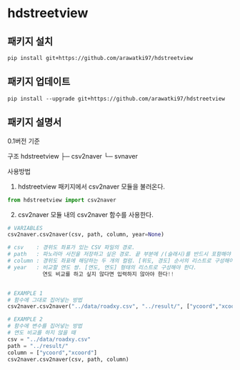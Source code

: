 # hdstreetview

## 패키지 설치
```
pip install git+https://github.com/arawatki97/hdstreetview
```

## 패키지 업데이트
```
pip install --upgrade git+https://github.com/arawatki97/hdstreetview
```

## 패키지 설명서
0.1버전 기준

구조
hdstreetview
  ├─ csv2naver
  └─ svnaver

사용방법
1. hdstreetview 패키지에서 csv2naver 모듈을 불러온다.
```python
from hdstreetview import csv2naver
```

2. csv2naver 모듈 내의 csv2naver 함수를 사용한다.
```python
# VARIABLES
csv2naver.csv2naver(csv, path, column, year=None)

# csv    : 경위도 좌표가 있는 CSV 파일의 경로.
# path   : 파노라마 사진을 저장하고 싶은 경로. 끝 부분에 /(슬래시)를 반드시 포함해야 한다.
# column : 경위도 좌표에 해당하는 두 개의 컬럼. [위도, 경도] 순서의 리스트로 구성해야 한다.
# year   : 비교할 연도 쌍. [연도, 연도] 형태의 리스트로 구성해야 한다.
           연도 비교를 하고 싶지 않다면 입력하지 않아야 한다!!


# EXAMPLE 1
# 함수에 그대로 집어넣는 방법
csv2naver.csv2naver("../data/roadxy.csv", "../result/", ["ycoord","xcoord"], year=[2010, 2020])

# EXAMPLE 2
# 함수에 변수를 집어넣는 방법
# 연도 비교를 하지 않을 때
csv = "../data/roadxy.csv"
path = "../result/"
column = ["ycoord","xcoord"]
csv2naver.csv2naver(csv, path, column)
```



